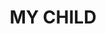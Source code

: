 ---
layout: list
title: MY CHILD
slug: dogs
menu: true
submenu: false
order: 2
description: >
  I LOVE MY CHILD💋
---